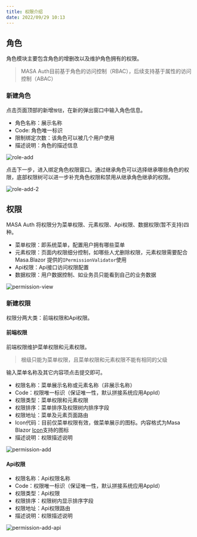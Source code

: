 ```yaml
---
title: 权限介绍
date: 2022/09/29 10:13
---
```


## 角色

角色模块主要包含角色的增删改以及维护角色拥有的权限。

> MASA Auth目前基于角色的访问控制（RBAC），后续支持基于属性的访问控制（ABAC）

### 新建角色

点击页面顶部的新增`按钮`，在新的弹出窗口中输入角色信息。

* 角色名称：展示名称
* Code: 角色唯一标识
* 限制绑定次数：该角色可以被几个用户使用
* 描述说明：角色的描述信息

![role-add](/stack/auth/role-add.png)

点击下一步，进入绑定角色权限窗口。通过继承角色可以选择继承哪些角色的权限，底部权限树可以进一步补充角色权限和禁用从继承角色继承的权限。

![role-add-2](/stack/auth/role-add-2.png)

## 权限

MASA Auth 将权限分为菜单权限、元素权限、Api权限、数据权限(暂不支持)四种。

* 菜单权限：即系统菜单，配置用户拥有哪些菜单
* 元素权限：页面内权限细分控制，如哪些人尤删除权限，元素权限需要配合Masa.Blazor 提供的`IPermissionValidator`使用
* Api权限：Api接口访问权限配置
* 数据权限：用户数据控制、如业务员只能看到自己的业务数据

![permission-view](/stack/auth/permission-view.png)

### 新建权限

权限分两大类：前端权限和Api权限。

#### 前端权限

前端权限维护菜单权限和元素权限。

> 根级只能为菜单权限，且菜单权限和元素权限不能有相同的父级

输入菜单名称及其它内容项点击提交即可。

* 权限名称：菜单展示名称或元素名称（非展示名称）
* Code：权限唯一标识（保证唯一性，默认拼接系统应用AppId）
* 权限类型：菜单权限和元素权限
* 权限排序：菜单排序及权限树内排序字段
* 权限地址：菜单及元素页面路由
* Icon代码：目前仅菜单权限有效，做菜单展示的图标。内容格式为Masa Blazor [Icon](https://blazor.masastack.com/components/icons)支持的图标
* 描述说明：权限描述说明

![permission-add](/stack/auth/permission-add.png)

#### Api权限

* 权限名称：Api权限名称
* Code：权限唯一标识（保证唯一性，默认拼接系统应用AppId）
* 权限类型：Api权限
* 权限排序：权限树内显示排序字段
* 权限地址：Api权限路由
* 描述说明：权限描述说明

![permission-add-api](/stack/auth/permission-add-api.png)
